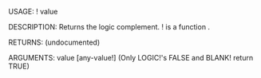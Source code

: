 USAGE:
     ! value 

DESCRIPTION:
     Returns the logic complement.
     ! is a function .

RETURNS:
    (undocumented)

ARGUMENTS:
    value [any-value!]
        (Only LOGIC!'s FALSE and BLANK! return TRUE)

